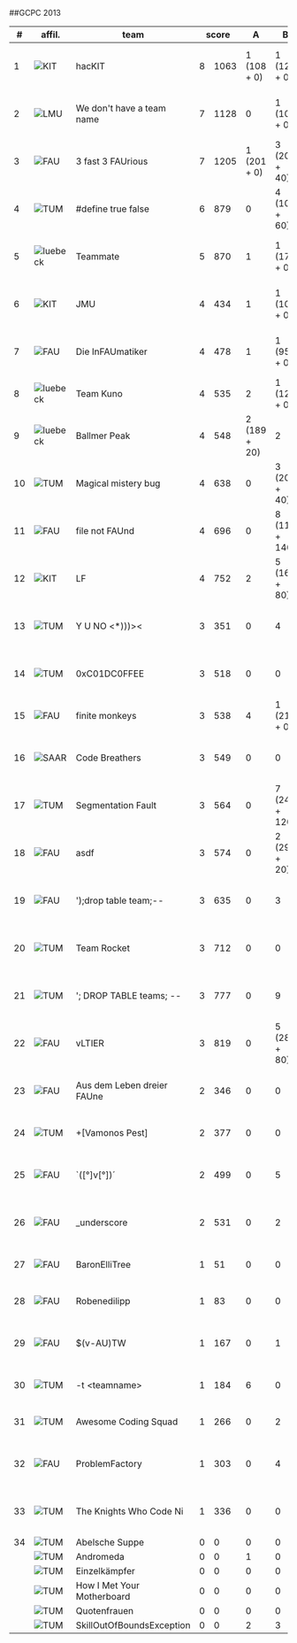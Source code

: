 ##GCPC 2013

<table class="scoreboard">
<colgroup><col id="scorerank" /><col id="scoreaffil" /><col id="scoreteamname" /></colgroup><colgroup><col id="scoresolv" /><col id="scoretotal" /></colgroup>
<colgroup><col class="scoreprob" /><col class="scoreprob" /><col class="scoreprob" /><col class="scoreprob" /><col class="scoreprob" /><col class="scoreprob" /><col class="scoreprob" /><col class="scoreprob" /><col class="scoreprob" /><col class="scoreprob" /><col class="scoreprob" /></colgroup>
<thead>
<tr class="scoreheader"><th title="rank" scope="col">#</th><th title="team affiliation" scope="col">affil.</th><th title="team name" scope="col">team</th><th title="# solved / penalty time" colspan="2" scope="col">score</th>
<th title="problem 'A - Boggle'" scope="col">
A
</th>
<th title="problem 'B - Booking'" scope="col">
B
</th>
<th title="problem 'C - Chess'" scope="col">
C
</th>
<th title="problem 'D - Kastenlauf'" scope="col">
D
</th>
<th title="problem 'E - No Trees But Flowers'" scope="col">
E
</th>
<th title="problem 'F - Peg Solitaire'" scope="col">
F
</th>
<th title="problem 'G - Ringworld'" scope="col">
G
</th>
<th title="problem 'H - The King of the North'" scope="col">
H
</th>
<th title="problem 'I - Ticket Draw'" scope="col">
I
</th>
<th title="problem 'J - Timing'" scope="col">
J
</th>
<th title="problem 'K - Triangles'" scope="col">
K
</th>
</tr>

</thead>

<tbody>
<tr class="sortorderswitch"><td class="scorepl">1</td><td class="scoreaf"><img  src="/sites/all/themes/tum_cd/images/scoreboard/KIT.png" alt="KIT" title="Karlsruhe Institute of Technology" /> </td><td class="scoretn">hacKIT</td><td class="scorenc">8</td><td class="scorett">1063</td><td class="score_correct score_first">1 (108 + 0)</td><td class="score_correct">1 (120 + 0)</td><td class="score_correct score_first">2 (22 + 20)</td><td class="score_correct">3 (67 + 40)</td><td class="score_correct">4 (137 + 60)</td><td class="score_correct">2 (181 + 20)</td><td class="score_neutral">0</td><td class="score_correct score_first">2 (52 + 20)</td><td class="score_incorrect">2</td><td class="score_correct">1 (216 + 0)</td><td class="score_incorrect">7</td></tr>
<tr><td class="scorepl">2</td><td class="scoreaf"><img  src="/sites/all/themes/tum_cd/images/scoreboard/LMU.png" alt="LMU" title="Ludwig-Maximilians Universität München" /> </td><td class="scoretn">We don't have a team name</td><td class="scorenc">7</td><td class="scorett">1128</td><td class="score_neutral">0</td><td class="score_correct">1 (105 + 0)</td><td class="score_correct">2 (44 + 20)</td><td class="score_correct">3 (41 + 40)</td><td class="score_correct">7 (271 + 120)</td><td class="score_correct score_first">1 (121 + 0)</td><td class="score_neutral">0</td><td class="score_neutral">0</td><td class="score_incorrect">1</td><td class="score_correct">2 (207 + 20)</td><td class="score_correct">1 (139 + 0)</td></tr>
<tr><td class="scorepl">3</td><td class="scoreaf"><img  src="/sites/all/themes/tum_cd/images/scoreboard/FAU.png" alt="FAU" title="Friedrich-Alexander-University Erlangen-Nuremberg" /> </td><td class="scoretn">3 fast 3 FAUrious</td><td class="scorenc">7</td><td class="scorett">1205</td><td class="score_correct">1 (201 + 0)</td><td class="score_correct">3 (209 + 40)</td><td class="score_correct">1 (59 + 0)</td><td class="score_correct score_first">2 (24 + 20)</td><td class="score_correct">3 (261 + 40)</td><td class="score_correct">4 (155 + 60)</td><td class="score_incorrect">1</td><td class="score_neutral">0</td><td class="score_neutral">0</td><td class="score_incorrect">1</td><td class="score_correct score_first">1 (136 + 0)</td></tr>
<tr><td class="scorepl">4</td><td class="scoreaf"><img  src="/sites/all/themes/tum_cd/images/scoreboard/TUM.png" alt="TUM" title="Technische Universitaet Muenchen" /> </td><td class="scoretn">#define true false</td><td class="scorenc">6</td><td class="scorett">879</td><td class="score_neutral">0</td><td class="score_correct">4 (105 + 60)</td><td class="score_correct">3 (87 + 40)</td><td class="score_correct">1 (60 + 0)</td><td class="score_correct score_first">1 (124 + 0)</td><td class="score_correct">1 (214 + 0)</td><td class="score_neutral">0</td><td class="score_neutral">0</td><td class="score_neutral">0</td><td class="score_correct">1 (189 + 0)</td><td class="score_incorrect">2</td></tr>
<tr><td class="scorepl">5</td><td class="scoreaf"><img  src="/sites/all/themes/tum_cd/images/scoreboard/luebeck.png" alt="luebeck" title="University Luebeck" /> </td><td class="scoretn">Teammate</td><td class="scorenc">5</td><td class="scorett">870</td><td class="score_incorrect">1</td><td class="score_correct">1 (175 + 0)</td><td class="score_correct">2 (94 + 20)</td><td class="score_correct">2 (83 + 20)</td><td class="score_correct">4 (147 + 60)</td><td class="score_correct">2 (251 + 20)</td><td class="score_neutral">0</td><td class="score_neutral">0</td><td class="score_neutral">0</td><td class="score_neutral">0</td><td class="score_neutral">0</td></tr>
<tr><td class="scorepl">6</td><td class="scoreaf"><img  src="/sites/all/themes/tum_cd/images/scoreboard/KIT.png" alt="KIT" title="Karlsruhe Institute of Technology" /> </td><td class="scoretn">JMU</td><td class="scorenc">4</td><td class="scorett">434</td><td class="score_incorrect">1</td><td class="score_correct">1 (103 + 0)</td><td class="score_correct">1 (37 + 0)</td><td class="score_correct">2 (63 + 20)</td><td class="score_incorrect">3</td><td class="score_correct">1 (211 + 0)</td><td class="score_neutral">0</td><td class="score_neutral">0</td><td class="score_neutral">0</td><td class="score_neutral">0</td><td class="score_neutral">0</td></tr>
<tr><td class="scorepl">7</td><td class="scoreaf"><img  src="/sites/all/themes/tum_cd/images/scoreboard/FAU.png" alt="FAU" title="Friedrich-Alexander-University Erlangen-Nuremberg" /> </td><td class="scoretn">Die InFAUmatiker</td><td class="scorenc">4</td><td class="scorett">478</td><td class="score_incorrect">1</td><td class="score_correct score_first">1 (95 + 0)</td><td class="score_correct">2 (28 + 20)</td><td class="score_correct">2 (54 + 20)</td><td class="score_neutral">0</td><td class="score_correct">2 (241 + 20)</td><td class="score_neutral">0</td><td class="score_neutral">0</td><td class="score_neutral">0</td><td class="score_neutral">0</td><td class="score_neutral">0</td></tr>
<tr><td class="scorepl">8</td><td class="scoreaf"><img  src="/sites/all/themes/tum_cd/images/scoreboard/luebeck.png" alt="luebeck" title="University Luebeck" /> </td><td class="scoretn">Team Kuno</td><td class="scorenc">4</td><td class="scorett">535</td><td class="score_incorrect">2</td><td class="score_correct">1 (123 + 0)</td><td class="score_correct">1 (58 + 0)</td><td class="score_correct">1 (73 + 0)</td><td class="score_neutral">0</td><td class="score_correct">1 (281 + 0)</td><td class="score_neutral">0</td><td class="score_neutral">0</td><td class="score_neutral">0</td><td class="score_neutral">0</td><td class="score_neutral">0</td></tr>
<tr><td class="scorepl">9</td><td class="scoreaf"><img  src="/sites/all/themes/tum_cd/images/scoreboard/luebeck.png" alt="luebeck" title="University Luebeck" /> </td><td class="scoretn">Ballmer Peak</td><td class="scorenc">4</td><td class="scorett">548</td><td class="score_correct">2 (189 + 20)</td><td class="score_incorrect">2</td><td class="score_correct">3 (101 + 40)</td><td class="score_correct">1 (26 + 0)</td><td class="score_incorrect">8</td><td class="score_correct">2 (152 + 20)</td><td class="score_neutral">0</td><td class="score_incorrect">1</td><td class="score_neutral">0</td><td class="score_neutral">0</td><td class="score_neutral">0</td></tr>
<tr><td class="scorepl">10</td><td class="scoreaf"><img  src="/sites/all/themes/tum_cd/images/scoreboard/TUM.png" alt="TUM" title="Technische Universitaet Muenchen" /> </td><td class="scoretn">Magical mistery bug</td><td class="scorenc">4</td><td class="scorett">638</td><td class="score_neutral">0</td><td class="score_correct">3 (207 + 40)</td><td class="score_correct">1 (37 + 0)</td><td class="score_correct">1 (95 + 0)</td><td class="score_neutral">0</td><td class="score_correct">1 (259 + 0)</td><td class="score_neutral">0</td><td class="score_neutral">0</td><td class="score_neutral">0</td><td class="score_incorrect">1</td><td class="score_neutral">0</td></tr>
<tr><td class="scorepl">11</td><td class="scoreaf"><img  src="/sites/all/themes/tum_cd/images/scoreboard/FAU.png" alt="FAU" title="Friedrich-Alexander-University Erlangen-Nuremberg" /> </td><td class="scoretn">file not FAUnd</td><td class="scorenc">4</td><td class="scorett">696</td><td class="score_neutral">0</td><td class="score_correct">8 (117 + 140)</td><td class="score_correct">1 (108 + 0)</td><td class="score_correct">1 (56 + 0)</td><td class="score_incorrect">2</td><td class="score_correct">1 (275 + 0)</td><td class="score_neutral">0</td><td class="score_neutral">0</td><td class="score_neutral">0</td><td class="score_neutral">0</td><td class="score_neutral">0</td></tr>
<tr><td class="scorepl">12</td><td class="scoreaf"><img  src="/sites/all/themes/tum_cd/images/scoreboard/KIT.png" alt="KIT" title="Karlsruhe Institute of Technology" /> </td><td class="scoretn">LF</td><td class="scorenc">4</td><td class="scorett">752</td><td class="score_incorrect">2</td><td class="score_correct">5 (166 + 80)</td><td class="score_correct">1 (84 + 0)</td><td class="score_correct">1 (139 + 0)</td><td class="score_neutral">0</td><td class="score_neutral">0</td><td class="score_neutral">0</td><td class="score_neutral">0</td><td class="score_neutral">0</td><td class="score_correct">1 (283 + 0)</td><td class="score_neutral">0</td></tr>
<tr><td class="scorepl">13</td><td class="scoreaf"><img  src="/sites/all/themes/tum_cd/images/scoreboard/TUM.png" alt="TUM" title="Technische Universitaet Muenchen" /> </td><td class="scoretn">Y U NO &lt;*)))&gt;&lt;</td><td class="scorenc">3</td><td class="scorett">351</td><td class="score_neutral">0</td><td class="score_incorrect">4</td><td class="score_correct">3 (68 + 40)</td><td class="score_correct">1 (81 + 0)</td><td class="score_incorrect">2</td><td class="score_incorrect">1</td><td class="score_neutral">0</td><td class="score_neutral">0</td><td class="score_neutral">0</td><td class="score_correct score_first">1 (162 + 0)</td><td class="score_incorrect">2</td></tr>
<tr><td class="scorepl">14</td><td class="scoreaf"><img  src="/sites/all/themes/tum_cd/images/scoreboard/TUM.png" alt="TUM" title="Technische Universitaet Muenchen" /> </td><td class="scoretn">0xC01DC0FFEE</td><td class="scorenc">3</td><td class="scorett">518</td><td class="score_neutral">0</td><td class="score_neutral">0</td><td class="score_correct">1 (67 + 0)</td><td class="score_correct">4 (244 + 60)</td><td class="score_neutral">0</td><td class="score_correct">1 (147 + 0)</td><td class="score_neutral">0</td><td class="score_neutral">0</td><td class="score_neutral">0</td><td class="score_neutral">0</td><td class="score_neutral">0</td></tr>
<tr><td class="scorepl">15</td><td class="scoreaf"><img  src="/sites/all/themes/tum_cd/images/scoreboard/FAU.png" alt="FAU" title="Friedrich-Alexander-University Erlangen-Nuremberg" /> </td><td class="scoretn">finite monkeys</td><td class="scorenc">3</td><td class="scorett">538</td><td class="score_incorrect">4</td><td class="score_correct">1 (210 + 0)</td><td class="score_correct">1 (216 + 0)</td><td class="score_correct">1 (112 + 0)</td><td class="score_neutral">0</td><td class="score_neutral">0</td><td class="score_neutral">0</td><td class="score_neutral">0</td><td class="score_neutral">0</td><td class="score_neutral">0</td><td class="score_neutral">0</td></tr>
<tr><td class="scorepl">16</td><td class="scoreaf"><img  src="/sites/all/themes/tum_cd/images/scoreboard/saar.png" alt="SAAR" title="Universitaet des Saarlands" /> </td><td class="scoretn">Code Breathers</td><td class="scorenc">3</td><td class="scorett">549</td><td class="score_neutral">0</td><td class="score_neutral">0</td><td class="score_correct">4 (133 + 60)</td><td class="score_correct">3 (111 + 40)</td><td class="score_incorrect">3</td><td class="score_correct">1 (205 + 0)</td><td class="score_incorrect">6</td><td class="score_neutral">0</td><td class="score_neutral">0</td><td class="score_neutral">0</td><td class="score_neutral">0</td></tr>
<tr><td class="scorepl">17</td><td class="scoreaf"><img  src="/sites/all/themes/tum_cd/images/scoreboard/TUM.png" alt="TUM" title="Technische Universitaet Muenchen" /> </td><td class="scoretn">Segmentation Fault</td><td class="scorenc">3</td><td class="scorett">564</td><td class="score_neutral">0</td><td class="score_correct">7 (241 + 120)</td><td class="score_correct">2 (58 + 20)</td><td class="score_correct">2 (105 + 20)</td><td class="score_neutral">0</td><td class="score_neutral">0</td><td class="score_neutral">0</td><td class="score_neutral">0</td><td class="score_neutral">0</td><td class="score_neutral">0</td><td class="score_neutral">0</td></tr>
<tr><td class="scorepl">18</td><td class="scoreaf"><img  src="/sites/all/themes/tum_cd/images/scoreboard/FAU.png" alt="FAU" title="Friedrich-Alexander-University Erlangen-Nuremberg" /> </td><td class="scoretn">asdf</td><td class="scorenc">3</td><td class="scorett">574</td><td class="score_neutral">0</td><td class="score_correct">2 (290 + 20)</td><td class="score_correct">1 (63 + 0)</td><td class="score_incorrect">4</td><td class="score_neutral">0</td><td class="score_correct">1 (201 + 0)</td><td class="score_neutral">0</td><td class="score_neutral">0</td><td class="score_neutral">0</td><td class="score_neutral">0</td><td class="score_neutral">0</td></tr>
<tr><td class="scorepl">19</td><td class="scoreaf"><img  src="/sites/all/themes/tum_cd/images/scoreboard/FAU.png" alt="FAU" title="Friedrich-Alexander-University Erlangen-Nuremberg" /> </td><td class="scoretn">');drop table team;--</td><td class="scorenc">3</td><td class="scorett">635</td><td class="score_neutral">0</td><td class="score_incorrect">3</td><td class="score_correct">1 (41 + 0)</td><td class="score_correct">1 (117 + 0)</td><td class="score_correct">10 (297 + 180)</td><td class="score_neutral">0</td><td class="score_neutral">0</td><td class="score_neutral">0</td><td class="score_neutral">0</td><td class="score_neutral">0</td><td class="score_neutral">0</td></tr>
<tr><td class="scorepl">20</td><td class="scoreaf"><img  src="/sites/all/themes/tum_cd/images/scoreboard/TUM.png" alt="TUM" title="Technische Universitaet Muenchen" /> </td><td class="scoretn">Team Rocket</td><td class="scorenc">3</td><td class="scorett">712</td><td class="score_neutral">0</td><td class="score_neutral">0</td><td class="score_correct">2 (289 + 20)</td><td class="score_correct">5 (131 + 80)</td><td class="score_neutral">0</td><td class="score_neutral">0</td><td class="score_neutral">0</td><td class="score_neutral">0</td><td class="score_incorrect">1</td><td class="score_correct">1 (192 + 0)</td><td class="score_neutral">0</td></tr>
<tr><td class="scorepl">21</td><td class="scoreaf"><img  src="/sites/all/themes/tum_cd/images/scoreboard/TUM.png" alt="TUM" title="Technische Universitaet Muenchen" /> </td><td class="scoretn">'; DROP TABLE teams; -- </td><td class="scorenc">3</td><td class="scorett">777</td><td class="score_neutral">0</td><td class="score_incorrect">9</td><td class="score_correct">2 (184 + 20)</td><td class="score_correct">1 (137 + 0)</td><td class="score_correct">9 (276 + 160)</td><td class="score_neutral">0</td><td class="score_neutral">0</td><td class="score_neutral">0</td><td class="score_neutral">0</td><td class="score_neutral">0</td><td class="score_neutral">0</td></tr>
<tr><td class="scorepl">22</td><td class="scoreaf"><img  src="/sites/all/themes/tum_cd/images/scoreboard/FAU.png" alt="FAU" title="Friedrich-Alexander-University Erlangen-Nuremberg" /> </td><td class="scoretn">vLTIER</td><td class="scorenc">3</td><td class="scorett">819</td><td class="score_neutral">0</td><td class="score_correct">5 (288 + 80)</td><td class="score_correct">1 (159 + 0)</td><td class="score_correct">3 (252 + 40)</td><td class="score_neutral">0</td><td class="score_neutral">0</td><td class="score_neutral">0</td><td class="score_neutral">0</td><td class="score_neutral">0</td><td class="score_neutral">0</td><td class="score_neutral">0</td></tr>
<tr><td class="scorepl">23</td><td class="scoreaf"><img  src="/sites/all/themes/tum_cd/images/scoreboard/FAU.png" alt="FAU" title="Friedrich-Alexander-University Erlangen-Nuremberg" /> </td><td class="scoretn">Aus dem Leben dreier FAUne</td><td class="scorenc">2</td><td class="scorett">346</td><td class="score_neutral">0</td><td class="score_neutral">0</td><td class="score_correct">3 (242 + 40)</td><td class="score_correct">1 (64 + 0)</td><td class="score_incorrect">1</td><td class="score_neutral">0</td><td class="score_neutral">0</td><td class="score_neutral">0</td><td class="score_neutral">0</td><td class="score_neutral">0</td><td class="score_neutral">0</td></tr>
<tr><td class="scorepl">24</td><td class="scoreaf"><img  src="/sites/all/themes/tum_cd/images/scoreboard/TUM.png" alt="TUM" title="Technische Universitaet Muenchen" /> </td><td class="scoretn">+[Vamonos Pest]</td><td class="scorenc">2</td><td class="scorett">377</td><td class="score_neutral">0</td><td class="score_neutral">0</td><td class="score_correct">1 (272 + 0)</td><td class="score_correct">1 (105 + 0)</td><td class="score_incorrect">4</td><td class="score_neutral">0</td><td class="score_neutral">0</td><td class="score_neutral">0</td><td class="score_neutral">0</td><td class="score_neutral">0</td><td class="score_neutral">0</td></tr>
<tr><td class="scorepl">25</td><td class="scoreaf"><img  src="/sites/all/themes/tum_cd/images/scoreboard/FAU.png" alt="FAU" title="Friedrich-Alexander-University Erlangen-Nuremberg" /> </td><td class="scoretn">`([°]v[°])´</td><td class="scorenc">2</td><td class="scorett">499</td><td class="score_neutral">0</td><td class="score_incorrect">5</td><td class="score_correct">2 (203 + 20)</td><td class="score_incorrect">4</td><td class="score_neutral">0</td><td class="score_neutral">0</td><td class="score_neutral">0</td><td class="score_neutral">0</td><td class="score_neutral">0</td><td class="score_correct">1 (276 + 0)</td><td class="score_neutral">0</td></tr>
<tr><td class="scorepl">26</td><td class="scoreaf"><img  src="/sites/all/themes/tum_cd/images/scoreboard/FAU.png" alt="FAU" title="Friedrich-Alexander-University Erlangen-Nuremberg" /> </td><td class="scoretn">_underscore</td><td class="scorenc">2</td><td class="scorett">531</td><td class="score_neutral">0</td><td class="score_incorrect">2</td><td class="score_correct">8 (294 + 140)</td><td class="score_correct">1 (97 + 0)</td><td class="score_neutral">0</td><td class="score_neutral">0</td><td class="score_neutral">0</td><td class="score_neutral">0</td><td class="score_neutral">0</td><td class="score_neutral">0</td><td class="score_neutral">0</td></tr>
<tr><td class="scorepl">27</td><td class="scoreaf"><img  src="/sites/all/themes/tum_cd/images/scoreboard/FAU.png" alt="FAU" title="Friedrich-Alexander-University Erlangen-Nuremberg" /> </td><td class="scoretn">BaronElliTree</td><td class="scorenc">1</td><td class="scorett">51</td><td class="score_neutral">0</td><td class="score_neutral">0</td><td class="score_incorrect">3</td><td class="score_correct">1 (51 + 0)</td><td class="score_incorrect">9</td><td class="score_neutral">0</td><td class="score_neutral">0</td><td class="score_neutral">0</td><td class="score_neutral">0</td><td class="score_neutral">0</td><td class="score_neutral">0</td></tr>
<tr><td class="scorepl">28</td><td class="scoreaf"><img  src="/sites/all/themes/tum_cd/images/scoreboard/FAU.png" alt="FAU" title="Friedrich-Alexander-University Erlangen-Nuremberg" /> </td><td class="scoretn">Robenedilipp</td><td class="scorenc">1</td><td class="scorett">83</td><td class="score_neutral">0</td><td class="score_neutral">0</td><td class="score_neutral">0</td><td class="score_correct">1 (83 + 0)</td><td class="score_incorrect">1</td><td class="score_neutral">0</td><td class="score_incorrect">1</td><td class="score_neutral">0</td><td class="score_neutral">0</td><td class="score_neutral">0</td><td class="score_neutral">0</td></tr>
<tr><td class="scorepl">29</td><td class="scoreaf"><img  src="/sites/all/themes/tum_cd/images/scoreboard/FAU.png" alt="FAU" title="Friedrich-Alexander-University Erlangen-Nuremberg" /> </td><td class="scoretn">$(v-AU)TW</td><td class="scorenc">1</td><td class="scorett">167</td><td class="score_neutral">0</td><td class="score_incorrect">1</td><td class="score_incorrect">5</td><td class="score_correct">2 (147 + 20)</td><td class="score_neutral">0</td><td class="score_neutral">0</td><td class="score_neutral">0</td><td class="score_neutral">0</td><td class="score_neutral">0</td><td class="score_neutral">0</td><td class="score_neutral">0</td></tr>
<tr><td class="scorepl">30</td><td class="scoreaf"><img  src="/sites/all/themes/tum_cd/images/scoreboard/TUM.png" alt="TUM" title="Technische Universitaet Muenchen" /> </td><td class="scoretn">-t &lt;teamname&gt;</td><td class="scorenc">1</td><td class="scorett">184</td><td class="score_incorrect">6</td><td class="score_neutral">0</td><td class="score_incorrect">4</td><td class="score_correct">1 (184 + 0)</td><td class="score_neutral">0</td><td class="score_incorrect">2</td><td class="score_neutral">0</td><td class="score_neutral">0</td><td class="score_neutral">0</td><td class="score_neutral">0</td><td class="score_incorrect">2</td></tr>
<tr><td class="scorepl">31</td><td class="scoreaf"><img  src="/sites/all/themes/tum_cd/images/scoreboard/TUM.png" alt="TUM" title="Technische Universitaet Muenchen" /> </td><td class="scoretn">Awesome Coding Squad</td><td class="scorenc">1</td><td class="scorett">266</td><td class="score_neutral">0</td><td class="score_incorrect">2</td><td class="score_correct">1 (266 + 0)</td><td class="score_incorrect">4</td><td class="score_neutral">0</td><td class="score_neutral">0</td><td class="score_neutral">0</td><td class="score_neutral">0</td><td class="score_incorrect">5</td><td class="score_neutral">0</td><td class="score_neutral">0</td></tr>
<tr><td class="scorepl">32</td><td class="scoreaf"><img  src="/sites/all/themes/tum_cd/images/scoreboard/FAU.png" alt="FAU" title="Friedrich-Alexander-University Erlangen-Nuremberg" /> </td><td class="scoretn">ProblemFactory</td><td class="scorenc">1</td><td class="scorett">303</td><td class="score_neutral">0</td><td class="score_incorrect">4</td><td class="score_correct">4 (243 + 60)</td><td class="score_incorrect">3</td><td class="score_neutral">0</td><td class="score_neutral">0</td><td class="score_neutral">0</td><td class="score_neutral">0</td><td class="score_neutral">0</td><td class="score_incorrect">1</td><td class="score_neutral">0</td></tr>
<tr><td class="scorepl">33</td><td class="scoreaf"><img  src="/sites/all/themes/tum_cd/images/scoreboard/TUM.png" alt="TUM" title="Technische Universitaet Muenchen" /> </td><td class="scoretn">The Knights Who Code Ni</td><td class="scorenc">1</td><td class="scorett">336</td><td class="score_neutral">0</td><td class="score_neutral">0</td><td class="score_incorrect">5</td><td class="score_neutral">0</td><td class="score_neutral">0</td><td class="score_neutral">0</td><td class="score_neutral">0</td><td class="score_neutral">0</td><td class="score_neutral">0</td><td class="score_neutral">0</td><td class="score_correct">4 (276 + 60)</td></tr>
<tr><td class="scorepl">34</td><td class="scoreaf"><img  src="/sites/all/themes/tum_cd/images/scoreboard/TUM.png" alt="TUM" title="Technische Universitaet Muenchen" /> </td><td class="scoretn">Abelsche Suppe</td><td class="scorenc">0</td><td class="scorett">0</td><td class="score_neutral">0</td><td class="score_neutral">0</td><td class="score_neutral">0</td><td class="score_neutral">0</td><td class="score_neutral">0</td><td class="score_neutral">0</td><td class="score_neutral">0</td><td class="score_neutral">0</td><td class="score_neutral">0</td><td class="score_neutral">0</td><td class="score_neutral">0</td></tr>
<tr><td class="scorepl"></td><td class="scoreaf"><img  src="/sites/all/themes/tum_cd/images/scoreboard/TUM.png" alt="TUM" title="Technische Universitaet Muenchen" /> </td><td class="scoretn">Andromeda</td><td class="scorenc">0</td><td class="scorett">0</td><td class="score_incorrect">1</td><td class="score_neutral">0</td><td class="score_neutral">0</td><td class="score_neutral">0</td><td class="score_neutral">0</td><td class="score_neutral">0</td><td class="score_neutral">0</td><td class="score_neutral">0</td><td class="score_neutral">0</td><td class="score_neutral">0</td><td class="score_neutral">0</td></tr>
<tr><td class="scorepl"></td><td class="scoreaf"><img  src="/sites/all/themes/tum_cd/images/scoreboard/TUM.png" alt="TUM" title="Technische Universitaet Muenchen" /> </td><td class="scoretn">Einzelkämpfer</td><td class="scorenc">0</td><td class="scorett">0</td><td class="score_neutral">0</td><td class="score_neutral">0</td><td class="score_neutral">0</td><td class="score_neutral">0</td><td class="score_neutral">0</td><td class="score_neutral">0</td><td class="score_neutral">0</td><td class="score_neutral">0</td><td class="score_neutral">0</td><td class="score_neutral">0</td><td class="score_neutral">0</td></tr>
<tr><td class="scorepl"></td><td class="scoreaf"><img  src="/sites/all/themes/tum_cd/images/scoreboard/TUM.png" alt="TUM" title="Technische Universitaet Muenchen" /> </td><td class="scoretn">How I Met Your Motherboard</td><td class="scorenc">0</td><td class="scorett">0</td><td class="score_neutral">0</td><td class="score_neutral">0</td><td class="score_neutral">0</td><td class="score_neutral">0</td><td class="score_neutral">0</td><td class="score_neutral">0</td><td class="score_neutral">0</td><td class="score_neutral">0</td><td class="score_neutral">0</td><td class="score_neutral">0</td><td class="score_neutral">0</td></tr>
<tr><td class="scorepl"></td><td class="scoreaf"><img  src="/sites/all/themes/tum_cd/images/scoreboard/TUM.png" alt="TUM" title="Technische Universitaet Muenchen" /> </td><td class="scoretn">Quotenfrauen</td><td class="scorenc">0</td><td class="scorett">0</td><td class="score_neutral">0</td><td class="score_neutral">0</td><td class="score_incorrect">1</td><td class="score_neutral">0</td><td class="score_neutral">0</td><td class="score_neutral">0</td><td class="score_neutral">0</td><td class="score_neutral">0</td><td class="score_neutral">0</td><td class="score_neutral">0</td><td class="score_neutral">0</td></tr>
<tr><td class="scorepl"></td><td class="scoreaf"><img  src="/sites/all/themes/tum_cd/images/scoreboard/TUM.png" alt="TUM" title="Technische Universitaet Muenchen" /> </td><td class="scoretn">SkillOutOfBoundsException</td><td class="scorenc">0</td><td class="scorett">0</td><td class="score_incorrect">2</td><td class="score_incorrect">3</td><td class="score_incorrect">2</td><td class="score_incorrect">3</td><td class="score_neutral">0</td><td class="score_neutral">0</td><td class="score_neutral">0</td><td class="score_neutral">0</td><td class="score_neutral">0</td><td class="score_neutral">0</td><td class="score_neutral">0</td></tr>
</tbody>
</table>